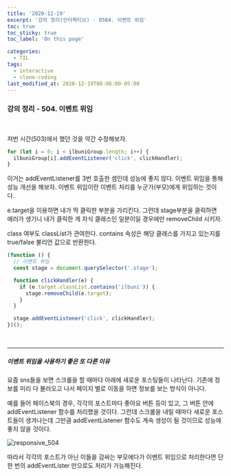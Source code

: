 ```yaml
---
title: '2020-12-19'
excerpt: '강의 정리(인터렉티브) - 0504. 이벤트 위임'
toc: true
toc_sticky: true
toc_label: 'On this page'

categories:
  - TIL
tags:
  - interactive
  - clone-coding
last_modified_at: 2020-12-19T08:06:00-05:00
---
```


### 강의 정리 - 504. 이벤트 위임

<br />

저번 시간(503)에서 했던 것을 약간 수정해보자.

```javascript
for (let i = 0; i < ilbuniGroup.length; i++) {
  ilbuniGroup[i].addEventListener('click', clickHandler);
}
```

이거는 addEventListener를 3번 호출한 셈인데 성능에 좋지 않다. 이벤트 위임을 통해 성능 개선을 해보자. 이벤트 위임이란 이벤트 처리를 누군가(부모)에게 위임하는 것이다.

e.target을 이용하면 내가 딱 클릭한 부분을 가리킨다. 그런데 stage부분을 클릭하면 에러가 생기니 내가 클릭한 게 자식 클래스인 일분이일 경우에만 removeChild 시키자.

class 여부도 classList가 관여한다. contains 속성은 해당 클래스를 가지고 있는지를 true/false 불리언 값으로 반환한다.

```javascript
(function () {
  // 이벤트 위임
  const stage = document.querySelector('.stage');

  function clickHandler(e) {
    if (e.target.classList.contains('ilbuni')) {
      stage.removeChild(e.target);
    }
  }

  stage.addEventListener('click', clickHandler);
})();
```

<br />

---

##### 이벤트 위임을 사용하기 좋은 또 다른 이유

요즘 sns들을 보면 스크롤을 할 때마다 아래에 새로운 포스팅들이 나타난다. 기존에 정보를 미리 다 불러오고 나서 페이지 별로 이동을 하면 정보를 보는 방식이 아니다.

예를 들어 페이스북의 경우, 각각의 포스트마다 좋아요 버튼 등이 있고, 그 버튼 안에 addEventListener 함수를 처리했을 것이다. 그런데 스크롤을 내릴 때마다 새로운 포스트들이 생겨나는데 그만큼 addEventListener 함수도 계속 생성이 될 것이므로 성능에 좋지 않을 것이다.

![responsive_504](https://user-images.githubusercontent.com/75867748/102685117-81903e00-4221-11eb-88af-1ac233e390a6.png)

따라서 각각의 포스트가 아닌 이들을 감싸는 부모에다가 이벤트 위임으로 처리한다면 단 한 번의 addEventLister 만으로도 처리가 가능해진다.
